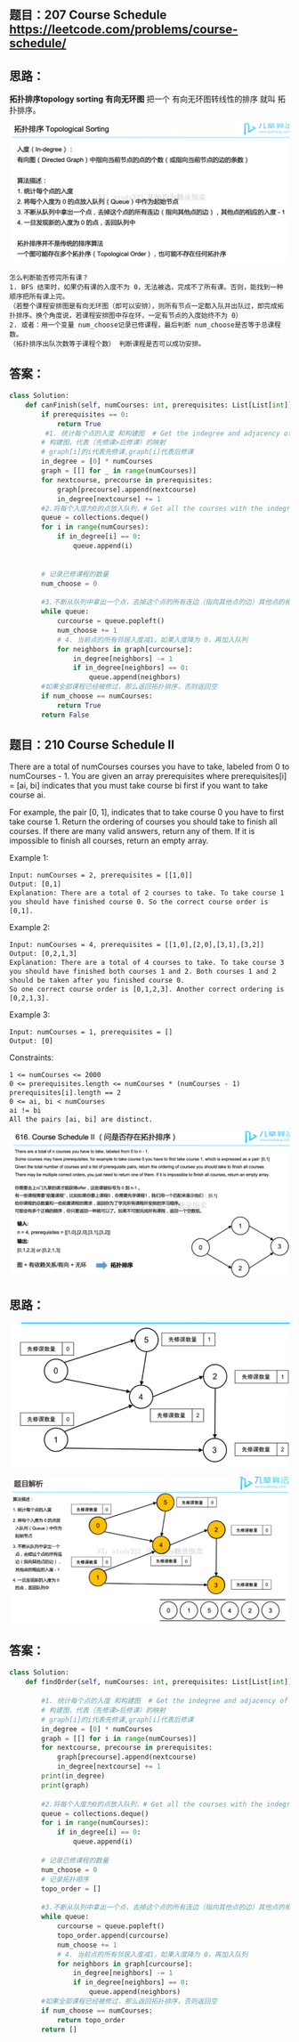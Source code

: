 ## 题目：207 Course Schedule https://leetcode.com/problems/course-schedule/

## 思路：
**拓扑排序topology sorting**  **有向无环图**  把一个 有向无环图转线性的排序 就叫 拓扑排序。

![s](https://github.com/SSRRBB/Leetcode/blob/main/Images/87.png)

```
怎么判断能否修完所有课？
1. BFS 结束时，如果仍有课的入度不为 0，无法被选，完成不了所有课。否则，能找到一种顺序把所有课上完。
（若整个课程安排图是有向无环图（即可以安排），则所有节点一定都入队并出队过，即完成拓扑排序。换个角度说，若课程安排图中存在环，一定有节点的入度始终不为 0）
2. 或者：用一个变量 num_choose记录已修课程，最后判断 num_choose是否等于总课程数。
（拓扑排序出队次数等于课程个数） 判断课程是否可以成功安排。
```
## 答案：
```python
class Solution:
    def canFinish(self, numCourses: int, prerequisites: List[List[int]]) -> bool:
        if prerequisites == 0:
            return True
         #1. 统计每个点的入度 和构建图  # Get the indegree and adjacency of every course.
        # 构建图，代表（先修课>后修课）的映射
        # graph[i]的i代表先修课,graph[i]代表后修课
        in_degree = [0] * numCourses
        graph = [[] for _ in range(numCourses)]
        for nextcourse, precourse in prerequisites:
            graph[precourse].append(nextcourse)
            in_degree[nextcourse] += 1
        #2.将每个入度为0的点放入队列，# Get all the courses with the indegree of 0.
        queue = collections.deque()
        for i in range(numCourses):
            if in_degree[i] == 0:
                queue.append(i)
            
        
        # 记录已修课程的数量
        num_choose = 0
            
        #3.不断从队列中拿出一个点，去掉这个点的所有连边（指向其他点的边）其他点的相应入度为 -1 # BFS TopSort.
        while queue:
            curcourse = queue.popleft()
            num_choose += 1
            # 4. 当前点的所有邻居入度减1，如果入度降为 0，再加入队列
            for neighbors in graph[curcourse]:
                in_degree[neighbors] -= 1
                if in_degree[neighbors] == 0:
                    queue.append(neighbors)
        #如果全部课程已经被修过，那么返回拓扑排序，否则返回空
        if num_choose == numCourses:
            return True
        return False
```

## 题目：210 Course Schedule II
There are a total of numCourses courses you have to take, labeled from 0 to numCourses - 1. You are given an array prerequisites where prerequisites[i] = [ai, bi] indicates that you must take course bi first if you want to take course ai.

For example, the pair [0, 1], indicates that to take course 0 you have to first take course 1.
Return the ordering of courses you should take to finish all courses. If there are many valid answers, return any of them. If it is impossible to finish all courses, return an empty array.


Example 1:
```
Input: numCourses = 2, prerequisites = [[1,0]]
Output: [0,1]
Explanation: There are a total of 2 courses to take. To take course 1 you should have finished course 0. So the correct course order is [0,1].
```
Example 2:
```
Input: numCourses = 4, prerequisites = [[1,0],[2,0],[3,1],[3,2]]
Output: [0,2,1,3]
Explanation: There are a total of 4 courses to take. To take course 3 you should have finished both courses 1 and 2. Both courses 1 and 2 should be taken after you finished course 0.
So one correct course order is [0,1,2,3]. Another correct ordering is [0,2,1,3].
```
Example 3:
```
Input: numCourses = 1, prerequisites = []
Output: [0]
```
Constraints:
```
1 <= numCourses <= 2000
0 <= prerequisites.length <= numCourses * (numCourses - 1)
prerequisites[i].length == 2
0 <= ai, bi < numCourses
ai != bi
All the pairs [ai, bi] are distinct.
```
![s](https://github.com/SSRRBB/Leetcode/blob/main/Images/84.png)
## 思路：
![s](https://github.com/SSRRBB/Leetcode/blob/main/Images/85.png)

![s](https://github.com/SSRRBB/Leetcode/blob/main/Images/86.png)

## 答案：
```python
class Solution:
    def findOrder(self, numCourses: int, prerequisites: List[List[int]]) -> List[int]:
      
        #1. 统计每个点的入度 和构建图  # Get the indegree and adjacency of every course.
        # 构建图，代表（先修课>后修课）的映射
        # graph[i]的i代表先修课,graph[i]代表后修课
        in_degree = [0] * numCourses
        graph = [[] for i in range(numCourses)]
        for nextcourse, precourse in prerequisites:
            graph[precourse].append(nextcourse)
            in_degree[nextcourse] += 1
        print(in_degree)
        print(graph)
        
        #2.将每个入度为0的点放入队列，# Get all the courses with the indegree of 0.
        queue = collections.deque()
        for i in range(numCourses):
            if in_degree[i] == 0:
                queue.append(i)

        # 记录已修课程的数量
        num_choose = 0
        # 记录拓扑顺序
        topo_order = []
        
        #3.不断从队列中拿出一个点，去掉这个点的所有连边（指向其他点的边）其他点的相应入度为 -1 # BFS TopSort.
        while queue:
            curcourse = queue.popleft()
            topo_order.append(curcourse)
            num_choose += 1
            # 4. 当前点的所有邻居入度减1，如果入度降为 0，再加入队列
            for neighbors in graph[curcourse]:
                in_degree[neighbors] -= 1
                if in_degree[neighbors] == 0:
                    queue.append(neighbors)
        #如果全部课程已经被修过，那么返回拓扑排序，否则返回空
        if num_choose == numCourses:
            return topo_order
        return []
```
